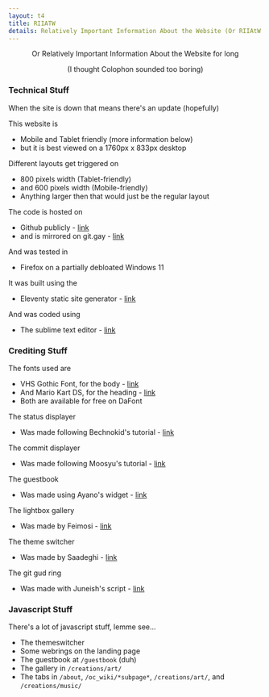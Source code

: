 ```yaml
---
layout: t4
title: RIIATW
details: Relatively Important Information About the Website (Or RIIAtW for short)
---
```


<center>Or Relatively Important Information About the Website for long

(I thought Colophon sounded too boring)</center>

### Technical Stuff
When the site is down that means there's an update (hopefully)

This website is 
 - Mobile and Tablet friendly (more information below)
 - but it is best viewed on a 1760px x 833px desktop

 Different layouts get triggered on
 - 800 pixels width (Tablet-friendly)
 - and 600 pixels width (Mobile-friendly)
 - Anything larger then that would just be the regular layout

The code is hosted on
 - Github publicly - [link](https://github.com/mechagic/mechagic.github.io)
 - and is mirrored on git.gay - [link](https://git.gay/MECHAGIC/github_mirror)

And was tested in
 - Firefox on a partially debloated Windows 11

 It was built using the
 - Eleventy static site generator - [link](https://www.11ty.dev/)

 And was coded using
 - The sublime text editor - [link](https://www.sublimetext.com/)

 ### Crediting Stuff

 The fonts used are
 - VHS Gothic Font, for the body - [link](https://www.dafont.com/vhs-gothic.font)
 - And Mario Kart DS, for the heading - [link](https://www.dafont.com/mario-kart-ds.font)
 - Both are available for free on DaFont

 The status displayer
 - Was made following Bechnokid's tutorial - [link](https://bechnokid.neocities.org/resources/tut_statuscafefeed)

 The commit displayer
 - Was made following Moosyu's tutorial - [link](http://moosyu.com/pages/guides/latest_commit/)

 The guestbook
 - Was made using Ayano's widget - [link](https://virtualobserver.moe/ayano/comment-widget)

 The lightbox gallery
 - Was made by Feimosi - [link](https://github.com/feimosi/baguetteBox.js/)

  The theme switcher
 - Was made by Saadeghi - [link](https://github.com/saadeghi/theme-change)

  The git gud ring
 - Was made with Juneish's script - [link](https://juneish.neocities.org/written/resources/?page=webstring)

 ### Javascript Stuff

 There's a lot of javascript stuff, lemme see...

 - The themeswitcher
 - Some webrings on the landing page
 - The guestbook at `/guestbook` (duh)
 - The gallery in `/creations/art/`
 - The tabs in `/about`, `/oc_wiki/*subpage*`, `/creations/art/`, and `/creations/music/`
